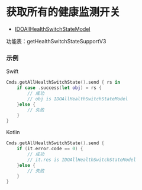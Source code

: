 # 获取所有的健康监测开关
* [IDOAllHealthSwitchStateModel](../model/IDOAllHealthSwitchStateModel.md)

功能表：getHealthSwitchStateSupportV3

### 示例

Swift
```swift
Cmds.getAllHealthSwitchState().send { rs in
    if case .success(let obj) = rs {
        // 成功
        // obj is IDOAllHealthSwitchStateModel
    }else {
        // 失败
    }
}
```

Kotlin
```kotlin
Cmds.getAllHealthSwitchState().send {
    if (it.error.code == 0) {
        // 成功
        // it.res is IDOAllHealthSwitchStateModel
    }else {
        // 失败
    }
}
```
